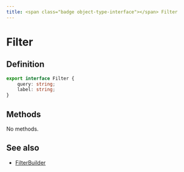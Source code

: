 ```yaml
---
title: <span class="badge object-type-interface"></span> Filter
---
```

# <span class="badge object-type-interface"></span> Filter

## Definition

```typescript
export interface Filter {
	query: string;
	label: string;
}

```
## Methods

No methods.
## See also

 * <span class="badge builder"></span> [FilterBuilder](./builder-FilterBuilder.md)
